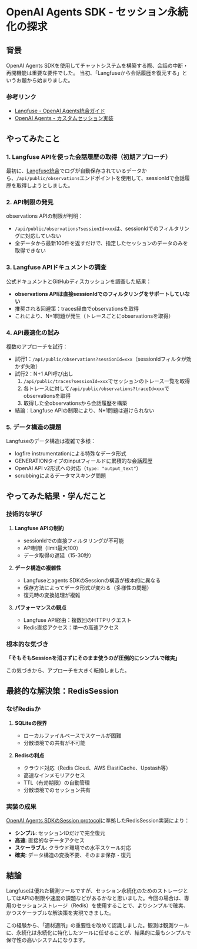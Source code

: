 # OpenAI Agents SDK - セッション永続化の探求

## 背景

OpenAI Agents SDKを使用してチャットシステムを構築する際、会話の中断・再開機能は重要な要件でした。
当初、「Langfuseから会話履歴を復元する」というお題から始まりました。

### 参考リンク
- [Langfuse - OpenAI Agents統合ガイド](https://langfuse.com/integrations/frameworks/openai-agents)
- [OpenAI Agents - カスタムセッション実装](https://openai.github.io/openai-agents-python/sessions/#custom-memory-implementations)

## やってみたこと

### 1. Langfuse APIを使った会話履歴の取得（初期アプローチ）

最初に、[Langfuse統合](https://langfuse.com/integrations/frameworks/openai-agents)でログが自動保存されているデータから、`/api/public/observations`エンドポイントを使用して、sessionIdで会話履歴を取得しようとしました。

### 2. API制限の発見

observations APIの制限が判明：
- `/api/public/observations?sessionId=xxx`は、sessionIdでのフィルタリングに対応していない
- 全データから最新100件を返すだけで、指定したセッションのデータのみを取得できない

### 3. Langfuse APIドキュメントの調査

公式ドキュメントとGitHubディスカッションを調査した結果：
- **observations APIは直接sessionIdでのフィルタリングをサポートしていない**
- 推奨される回避策：traces経由でobservationsを取得
- これにより、N+1問題が発生（トレースごとにobservationsを取得）

### 4. API最適化の試み

複数のアプローチを試行：
- 試行1：`/api/public/observations?sessionId=xxx`（sessionIdフィルタが効かず失敗）
- 試行2：N+1 API呼び出し
  1. `/api/public/traces?sessionId=xxx`でセッションのトレース一覧を取得
  2. 各トレースに対して`/api/public/observations?traceId=xxx`でobservationsを取得
  3. 取得した全observationsから会話履歴を構築
- 結論：Langfuse APIの制限により、N+1問題は避けられない

### 5. データ構造の課題

Langfuseのデータ構造は複雑で多様：
- logfire instrumentationによる特殊なデータ形式
- GENERATIONタイプのinputフィールドに累積的な会話履歴
- OpenAI API v2形式への対応（`type: "output_text"`）
- scrubbingによるデータマスキング問題

## やってみた結果・学んだこと

### 技術的な学び

1. **Langfuse APIの制約**
   - sessionIdでの直接フィルタリングが不可能
   - API制限（limit最大100）
   - データ取得の遅延（15-30秒）

2. **データ構造の複雑性**
   - Langfuseとagents SDKのSessionの構造が根本的に異なる
   - 保存方法によってデータ形式が変わる（多様性の問題）
   - 復元時の変換処理が複雑

3. **パフォーマンスの観点**
   - Langfuse API経由：複数回のHTTPリクエスト
   - Redis直接アクセス：単一の高速アクセス

### 根本的な気づき

**「そもそもSessionを消さずにそのまま使うのが圧倒的にシンプルで確実」**

この気づきから、アプローチを大きく転換しました。

## 最終的な解決策：RedisSession

### なぜRedisか

1. **SQLiteの限界**
   - ローカルファイルベースでスケールが困難
   - 分散環境での共有が不可能

2. **Redisの利点**
   - クラウド対応（Redis Cloud、AWS ElastiCache、Upstash等）
   - 高速なインメモリアクセス
   - TTL（有効期限）の自動管理
   - 分散環境でのセッション共有

### 実装の成果

[OpenAI Agents SDKのSession protocol](https://openai.github.io/openai-agents-python/sessions/#custom-memory-implementations)に準拠したRedisSession実装により：

- **シンプル**: セッションIDだけで完全復元
- **高速**: 直接的なデータアクセス
- **スケーラブル**: クラウド環境での水平スケール対応
- **確実**: データ構造の変換不要、そのまま保存・復元

## 結論

Langfuseは優れた観測ツールですが、セッション永続化のためのストレージとしてはAPIの制限や速度の課題などがあるかなと思いました。今回の場合は、専用のセッションストレージ（Redis）を使用することで、よりシンプルで確実、かつスケーラブルな解決策を実現できました。

この経験から、「適材適所」の重要性を改めて認識しました。観測は観測ツールに、永続化は永続化に特化したツールに任せることが、結果的に最もシンプルで保守性の高いシステムになります。
